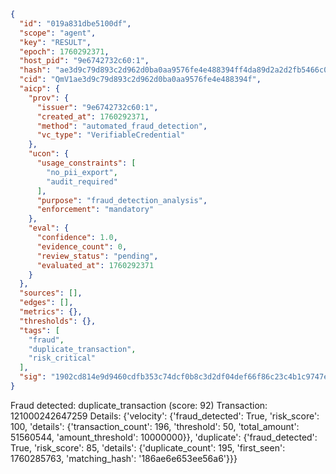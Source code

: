 ```json
{
  "id": "019a831dbe5100df",
  "scope": "agent",
  "key": "RESULT",
  "epoch": 1760292371,
  "host_pid": "9e6742732c60:1",
  "hash": "ae3d9c79d893c2d962d0ba0aa9576fe4e488394ff4da89d2a2d2fb5466c0f250",
  "cid": "QmV1ae3d9c79d893c2d962d0ba0aa9576fe4e488394f",
  "aicp": {
    "prov": {
      "issuer": "9e6742732c60:1",
      "created_at": 1760292371,
      "method": "automated_fraud_detection",
      "vc_type": "VerifiableCredential"
    },
    "ucon": {
      "usage_constraints": [
        "no_pii_export",
        "audit_required"
      ],
      "purpose": "fraud_detection_analysis",
      "enforcement": "mandatory"
    },
    "eval": {
      "confidence": 1.0,
      "evidence_count": 0,
      "review_status": "pending",
      "evaluated_at": 1760292371
    }
  },
  "sources": [],
  "edges": [],
  "metrics": {},
  "thresholds": {},
  "tags": [
    "fraud",
    "duplicate_transaction",
    "risk_critical"
  ],
  "sig": "1902cd814e9d9460cdfb353c74dcf0b8c3d2df04def66f86c23c4b1c9747e494"
}
```

Fraud detected: duplicate_transaction (score: 92)
Transaction: 121000242647259
Details: {'velocity': {'fraud_detected': True, 'risk_score': 100, 'details': {'transaction_count': 196, 'threshold': 50, 'total_amount': 51560544, 'amount_threshold': 10000000}}, 'duplicate': {'fraud_detected': True, 'risk_score': 85, 'details': {'duplicate_count': 195, 'first_seen': 1760285763, 'matching_hash': '186ae6e653ee56a6'}}}